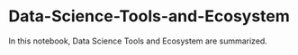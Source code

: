 # Data-Science-Tools-and-Ecosystem
In this notebook, Data Science Tools and Ecosystem are summarized.
